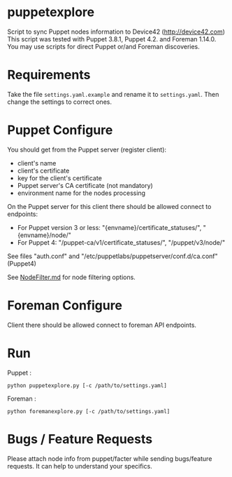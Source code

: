 # puppetexplore
Script to sync Puppet nodes information to Device42 (http://device42.com)
This script was tested with Puppet 3.8.1, Puppet 4.2. and Foreman 1.14.0.
You may use scripts for direct Puppet or/and Foreman discoveries.

# Requirements
Take the file `settings.yaml.example` and rename it to `settings.yaml`. Then change the settings to correct ones.

# Puppet Configure
You should get from the Puppet server (register client):

* client's name
* client's certificate
* key for the client's certificate
* Puppet server's CA certificate (not mandatory)
* environment name for the nodes processing


On the Puppet server for this client there should be allowed connect to endpoints:

* For Puppet version 3 or less: "{envname}/certificate_statuses/", "{envname}/node/"
* For Puppet 4: "/puppet-ca/v1/certificate_statuses/", "/puppet/v3/node/"

See files "auth.conf" and "/etc/puppetlabs/puppetserver/conf.d/ca.conf" (Puppet4)

See [NodeFilter.md](./NodeFilter.md) for node filtering options.

# Foreman Configure
Client there should be allowed connect to foreman API endpoints.

# Run
Puppet :
```
python puppetexplore.py [-c /path/to/settings.yaml]
```
Foreman :
```
python foremanexplore.py [-c /path/to/settings.yaml]
```
# Bugs / Feature Requests

Please attach node info from puppet/facter while sending bugs/feature requests. It can help to understand your specifics.
